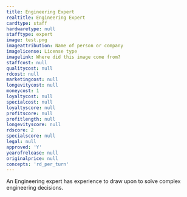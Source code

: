 ```yaml
---
title: Engineering Expert
realtitle: Engineering Expert
cardtype: staff
hardwaretype: null
stafftype: expert
image: test.png
imageattribution: Name of person or company
imagelicense: License type
imagelink: Where did this image come from?
staffcost: null
qualitycost: null
rdcost: null
marketingcost: null
longevitycost: null
moneycost: 1
loyaltycost: null
specialcost: null
loyaltyscore: null
profitscore: null
profitlength: null
longevityscore: null
rdscore: 2
specialscore: null
legal: null
approved: 'Y'
yearofrelease: null
originalprice: null
concepts: 'rd_per_turn'
---
```


An Engineering expert has experience to draw upon to solve complex engineering decisions.
